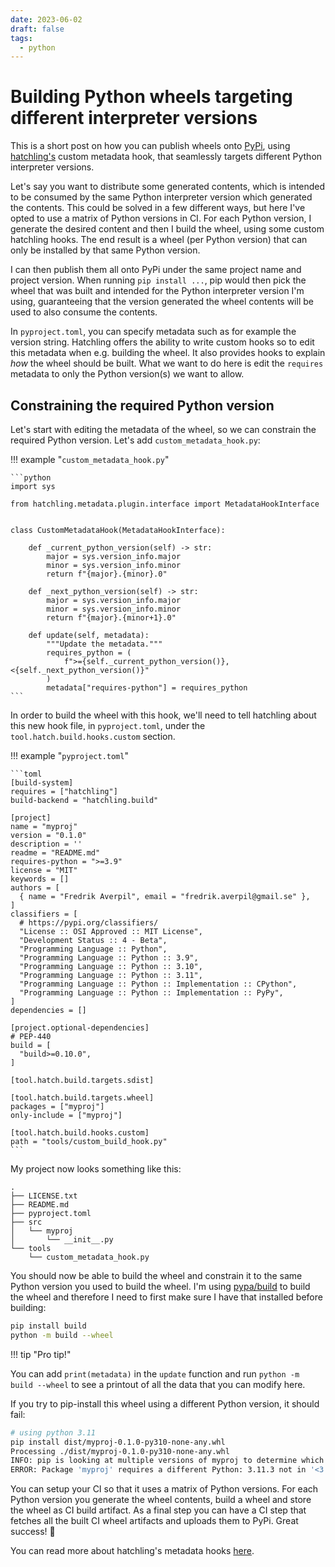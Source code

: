 ```yaml
---
date: 2023-06-02
draft: false
tags:
  - python
---
```


# Building Python wheels targeting different interpreter versions

This is a short post on how you can publish wheels onto [PyPi](https://pypi.org), using [hatchling's](https://hatch.pypa.io/latest/) custom metadata hook, that seamlessly targets different Python interpreter versions.

<!-- more -->

Let's say you want to distribute some generated contents, which is intended to be consumed by the same Python interpreter version which generated the contents. This could be solved in a few different ways, but here I've opted to use a matrix of Python versions in CI. For each Python version, I generate the desired content and then I build the wheel, using some custom hatchling hooks. The end result is a wheel (per Python version) that can only be installed by that same Python version.

I can then publish them all onto PyPi under the same project name and project version. When running `pip install ...`, pip would then pick the wheel that was built and intended for the Python interpreter version I'm using, guaranteeing that the version generated the wheel contents will be used to also consume the contents.

In `pyproject.toml`, you can specify metadata such as for example the version string. Hatchling offers the ability to write custom hooks so to edit this metadata when e.g. building the wheel. It also provides hooks to explain _how_ the wheel should be built. What we want to do here is edit the `requires` metadata to only the Python version(s) we want to allow.

## Constraining the required Python version

Let's start with editing the metadata of the wheel, so we can constrain the required Python version. Let's add `custom_metadata_hook.py`:

!!! example "`custom_metadata_hook.py`"

    ```python
    import sys

    from hatchling.metadata.plugin.interface import MetadataHookInterface


    class CustomMetadataHook(MetadataHookInterface):

        def _current_python_version(self) -> str:
            major = sys.version_info.major
            minor = sys.version_info.minor
            return f"{major}.{minor}.0"

        def _next_python_version(self) -> str:
            major = sys.version_info.major
            minor = sys.version_info.minor
            return f"{major}.{minor+1}.0"

        def update(self, metadata):
            """Update the metadata."""
            requires_python = (
                f">={self._current_python_version()},<{self._next_python_version()}"
            )
            metadata["requires-python"] = requires_python
    ```

In order to build the wheel with this hook, we'll need to tell hatchling about this new hook file, in `pyproject.toml`, under the `tool.hatch.build.hooks.custom` section.

!!! example "`pyproject.toml`"

    ```toml
    [build-system]
    requires = ["hatchling"]
    build-backend = "hatchling.build"

    [project]
    name = "myproj"
    version = "0.1.0"
    description = ''
    readme = "README.md"
    requires-python = ">=3.9"
    license = "MIT"
    keywords = []
    authors = [
      { name = "Fredrik Averpil", email = "fredrik.averpil@gmail.se" },
    ]
    classifiers = [
      # https://pypi.org/classifiers/
      "License :: OSI Approved :: MIT License",
      "Development Status :: 4 - Beta",
      "Programming Language :: Python",
      "Programming Language :: Python :: 3.9",
      "Programming Language :: Python :: 3.10",
      "Programming Language :: Python :: 3.11",
      "Programming Language :: Python :: Implementation :: CPython",
      "Programming Language :: Python :: Implementation :: PyPy",
    ]
    dependencies = []

    [project.optional-dependencies]
    # PEP-440
    build = [
      "build>=0.10.0",
    ]

    [tool.hatch.build.targets.sdist]

    [tool.hatch.build.targets.wheel]
    packages = ["myproj"]
    only-include = ["myproj"]

    [tool.hatch.build.hooks.custom]
    path = "tools/custom_build_hook.py"
    ```

My project now looks something like this:

```
.
├── LICENSE.txt
├── README.md
├── pyproject.toml
├── src
│   └── myproj
│       └── __init__.py
└── tools
    └── custom_metadata_hook.py
```

You should now be able to build the wheel and constrain it to the same Python version you used to build the wheel. I'm using [pypa/build](https://github.com/pypa/build) to build the wheel and therefore I need to first make sure I have that installed before building:

```bash
pip install build
python -m build --wheel
```

!!! tip "Pro tip!"

You can add `print(metadata)` in the `update` function and run `python -m build --wheel` to see a printout of all the data that you can modify here.

If you try to pip-install this wheel using a different Python version, it should fail:

```bash
# using python 3.11
pip install dist/myproj-0.1.0-py310-none-any.whl
Processing ./dist/myproj-0.1.0-py310-none-any.whl
INFO: pip is looking at multiple versions of myproj to determine which version is compatible with other requirements. This could take a while.
ERROR: Package 'myproj' requires a different Python: 3.11.3 not in '<3.11.0,>=3.10.0'
```

You can setup your CI so that it uses a matrix of Python versions. For each Python version you generate the wheel contents, build a wheel and store the wheel as CI build artifact. As a final step you can have a CI step that fetches all the built CI wheel artifacts and uploads them to PyPi. Great success! 🎯

You can read more about hatchling's metadata hooks [here](https://hatch.pypa.io/latest/plugins/metadata-hook/custom/).
